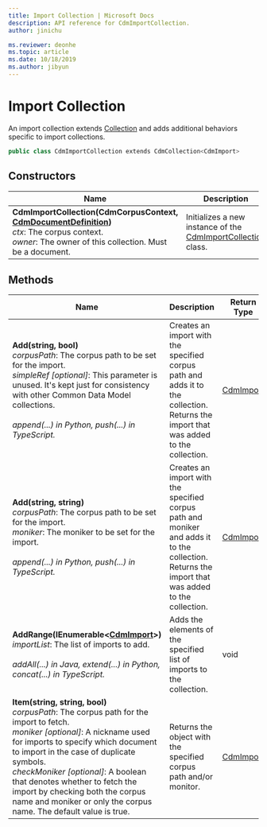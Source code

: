 ```yaml
---
title: Import Collection | Microsoft Docs
description: API reference for CdmImportCollection.
author: jinichu

ms.reviewer: deonhe 
ms.topic: article
ms.date: 10/18/2019
ms.author: jibyun
---
```


# Import Collection

An import collection extends [Collection](collection.md) and adds additional behaviors specific to import collections. 

```csharp
public class CdmImportCollection extends CdmCollection<CdmImport>
```

## Constructors
|Name|Description|
|---|---|
|**CdmImportCollection(CdmCorpusContext, [CdmDocumentDefinition](document.md))**<br/>*ctx*: The corpus context.<br/>*owner*: The owner of this collection. Must be a document.|Initializes a new instance of the [CdmImportCollection](importcollection.md) class.|

## Methods
|Name|Description|Return Type|SDK|
|---|---|---|---|
|**Add(string, bool)**<br/>*corpusPath*: The corpus path to be set for the import.<br/>*simpleRef [optional]*: This parameter is unused. It's kept just for consistency with other Common Data Model collections.<br/><br/>*append(...) in Python, push(...) in TypeScript.*|Creates an import with the specified corpus path and adds it to the collection. Returns the import that was added to the collection.|[CdmImport](import.md)|1.0|
|**Add(string, string)**<br/>*corpusPath*: The corpus path to be set for the import.<br/>*moniker*: The moniker to be set for the import.<br/><br/>*append(...) in Python, push(...) in TypeScript.*|Creates an import with the specified corpus path and moniker and adds it to the collection. Returns the import that was added to the collection.|[CdmImport](import.md)| 1.0|
|**AddRange(IEnumerable\<[CdmImport](import.md)>)**<br/>*importList*: The list of imports to add.<br/><br/>*addAll(...) in Java, extend(...) in Python, concat(...) in TypeScript.*|Adds the elements of the specified list of imports to the collection.|void|1.0|
|**Item(string, string, bool)**<br/>*corpusPath*: The corpus path for the import to fetch.<br/>*moniker [optional]*: A nickname used for imports to specify which document to import in the case of duplicate symbols.<br/>*checkMoniker [optional]*: A boolean that denotes whether to fetch the import by checking both the corpus name and moniker or only the corpus name. The default value is true.|Returns the object with the specified corpus path and/or monitor.|[CdmImport](import.md)|1.6|

